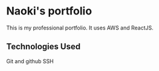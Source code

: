 # Naoki's portfolio

This is my professional portfolio. It uses AWS and ReactJS.

## Technologies Used

Git and github
SSH

